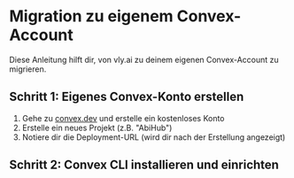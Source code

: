 # Migration zu eigenem Convex-Account

Diese Anleitung hilft dir, von vly.ai zu deinem eigenen Convex-Account zu migrieren.

## Schritt 1: Eigenes Convex-Konto erstellen

1. Gehe zu [convex.dev](https://convex.dev) und erstelle ein kostenloses Konto
2. Erstelle ein neues Projekt (z.B. "AbiHub")
3. Notiere dir die Deployment-URL (wird dir nach der Erstellung angezeigt)

## Schritt 2: Convex CLI installieren und einrichten

